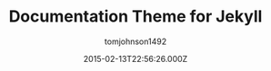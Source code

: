 ---
title: Documentation Theme for Jekyll
github: https://github.com/tomjoht/documentation-theme-jekyll
demo: https://idratherbewriting.com/documentation-theme-jekyll/
author: tomjohnson1492
ssg:
  - Jekyll
cms:
  - Markdown
date: 2015-02-13T22:56:26.000Z
description: >-
  A Jekyll-based theme designed for documentation and help systems. See the link
  for detailed instructions on setting up and configuring everything.
draft: false
publish_date: '2015-02-13T22:56:26Z'
update_date: '2022-05-21T23:28:50Z'
github_star: 1087
github_fork: 1124
---
